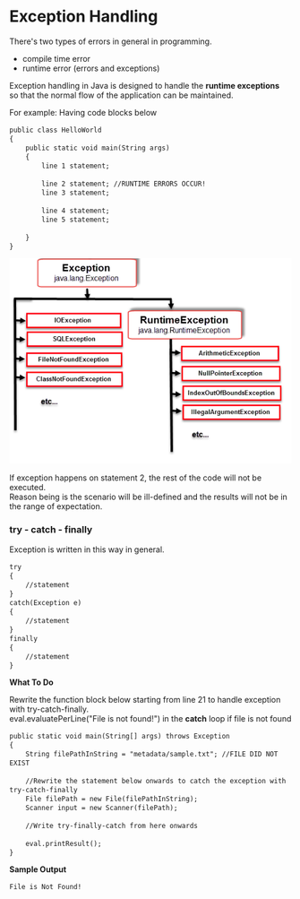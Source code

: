 # Exception Handling  

There's two types of errors in general in programming. 
- compile time error
- runtime error (errors and exceptions)

Exception handling in Java is designed to handle the **runtime exceptions**  
so that the normal flow of the application can be maintained.

For example: 
Having code blocks below

```$xslt
public class HelloWorld
{
    public static void main(String args)
    {
        line 1 statement;

        line 2 statement; //RUNTIME ERRORS OCCUR!
        line 3 statement;

        line 4 statement;
        line 5 statement;
        
    }
}
```

<p align="center">
  <img src="metadata/exception.jpg">
</p>  

If exception happens on statement 2, the rest of the code will not be executed.  
Reason being is the scenario will be ill-defined and the results will not be in the range of expectation.  

### try - catch - finally

Exception is written in this way in general. 

```$xslt
try
{
    //statement
}
catch(Exception e)
{
    //statement
}
finally
{
    //statement
}
```
**What To Do**  

Rewrite the function block below starting from line 21 to handle exception with try-catch-finally.  
eval.evaluatePerLine("File is not found!") in the **catch** loop if file is not found
```$xslt
public static void main(String[] args) throws Exception
{
    String filePathInString = "metadata/sample.txt"; //FILE DID NOT EXIST

    //Rewrite the statement below onwards to catch the exception with try-catch-finally
    File filePath = new File(filePathInString);
    Scanner input = new Scanner(filePath);

    //Write try-finally-catch from here onwards

    eval.printResult();
}
```

**Sample Output** 

```
File is Not Found!
```